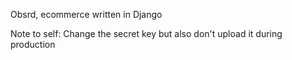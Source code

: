 Obsrd, ecommerce written in Django

Note to self: Change the secret key but also don't upload it during production
